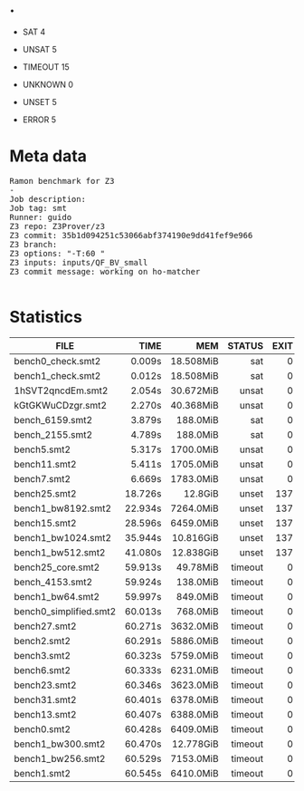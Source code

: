 # .

* SAT 4
* UNSAT 5
* TIMEOUT 15
* UNKNOWN 0

* UNSET 5

* ERROR 5

# Meta data

<pre>
Ramon benchmark for Z3
-
Job description: 
Job tag: smt
Runner: guido
Z3 repo: Z3Prover/z3
Z3 commit: 35b1d094251c53066abf374190e9dd41fef9e966
Z3 branch: 
Z3 options: "-T:60 "
Z3 inputs: inputs/QF_BV_small
Z3 commit message: working on ho-matcher

</pre>


# Statistics
|FILE                                                         |TIME     |MEM        | STATUS   | EXIT | STDOUT | STDERR | 
|------------|----------:|---------:|-------------:| ----------:|--------|--------| 
|bench0_check.smt2                                            |    0.009s | 18.508MiB| sat | 0 |  |  |
|bench1_check.smt2                                            |    0.012s | 18.508MiB| sat | 0 |  |  |
|1hSVT2qncdEm.smt2                                            |    2.054s | 30.672MiB| unsat | 0 |  |  |
|kGtGKWuCDzgr.smt2                                            |    2.270s | 40.368MiB| unsat | 0 |  |  |
|bench_6159.smt2                                              |    3.879s | 188.0MiB| sat | 0 |  |  |
|bench_2155.smt2                                              |    4.789s | 188.0MiB| sat | 0 |  |  |
|bench5.smt2                                                  |    5.317s | 1700.0MiB| unsat | 0 |  |  |
|bench11.smt2                                                 |    5.411s | 1705.0MiB| unsat | 0 |  |  |
|bench7.smt2                                                  |    6.669s | 1783.0MiB| unsat | 0 |  |  |
|bench25.smt2                                                 |   18.726s | 12.8GiB| unset | 137 |  |  |
|bench1_bw8192.smt2                                           |   22.934s | 7264.0MiB| unset | 137 |  |  |
|bench15.smt2                                                 |   28.596s | 6459.0MiB| unset | 137 |  |  |
|bench1_bw1024.smt2                                           |   35.944s | 10.816GiB| unset | 137 |  |  |
|bench1_bw512.smt2                                            |   41.080s | 12.838GiB| unset | 137 |  |  |
|bench25_core.smt2                                            |   59.913s | 49.78MiB| timeout | 0 |  |  |
|bench_4153.smt2                                              |   59.924s | 138.0MiB| timeout | 0 |  |  |
|bench1_bw64.smt2                                             |   59.997s | 849.0MiB| timeout | 0 |  |  |
|bench0_simplified.smt2                                       |   60.013s | 768.0MiB| timeout | 0 |  |  |
|bench27.smt2                                                 |   60.271s | 3632.0MiB| timeout | 0 |  |  |
|bench2.smt2                                                  |   60.291s | 5886.0MiB| timeout | 0 |  |  |
|bench3.smt2                                                  |   60.323s | 5759.0MiB| timeout | 0 |  |  |
|bench6.smt2                                                  |   60.333s | 6231.0MiB| timeout | 0 |  |  |
|bench23.smt2                                                 |   60.346s | 3623.0MiB| timeout | 0 |  |  |
|bench31.smt2                                                 |   60.401s | 6378.0MiB| timeout | 0 |  |  |
|bench13.smt2                                                 |   60.407s | 6388.0MiB| timeout | 0 |  |  |
|bench0.smt2                                                  |   60.428s | 6409.0MiB| timeout | 0 |  |  |
|bench1_bw300.smt2                                            |   60.470s | 12.778GiB| timeout | 0 |  |  |
|bench1_bw256.smt2                                            |   60.529s | 7153.0MiB| timeout | 0 |  |  |
|bench1.smt2                                                  |   60.545s | 6410.0MiB| timeout | 0 |  |  |
